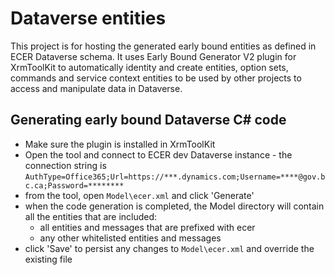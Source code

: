 # Dataverse entities

This project is for hosting the generated early bound entities as defined in ECER Dataverse schema. It uses Early Bound Generator V2 plugin for XrmToolKit to automatically identity and create entities, option sets, commands and service context entities to be used by other projects to access and manipulate data in Dataverse.

## Generating early bound Dataverse C# code

- Make sure the plugin is installed in XrmToolKit
- Open the tool and connect to ECER dev Dataverse instance - the connection string is `AuthType=Office365;Url=https://***.dynamics.com;Username=****@gov.bc.ca;Password=********`
- from the tool, open `Model\ecer.xml` and click 'Generate'
- when the code generation is completed, the Model directory will contain all the entities that are included:
  - all entities and messages that are prefixed with ecer
  - any other whitelisted entities and messages
- click 'Save' to persist any changes to `Model\ecer.xml` and override the existing file
